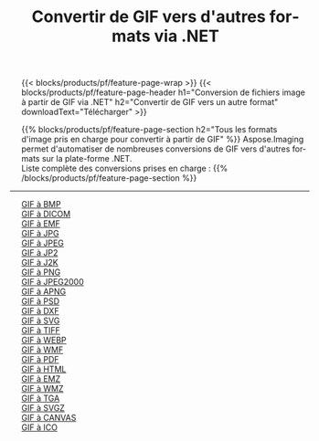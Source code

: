 ﻿---
title: Convertir de GIF vers d'autres formats via .NET 
weight: 3920
url: /fr/net/conversion/from/gif 
lang: fr
langdirlevel: 2
locales: zh-hans,ja,it,ru,de,es,fr,nl,id,lt,pl,pt,vi,tr,ko,zh-hant,ar,hi,th,sv,cs,uk,he
description: En utilisant Aspose.Imaging, vous pouvez facilement convertir de GIF vers un autre format
---

{{< blocks/products/pf/feature-page-wrap >}}
{{< blocks/products/pf/feature-page-header h1="Conversion de fichiers image à partir de GIF via .NET" h2="Convertir de GIF vers un autre format" downloadText="Télécharger" >}}


{{% blocks/products/pf/feature-page-section  h2="Tous les formats d'image pris en charge pour convertir à partir de GIF" %}}
Aspose.Imaging permet d'automatiser de nombreuses conversions de GIF vers d'autres formats sur la plate-forme .NET.
<br/>
Liste complète des conversions prises en charge :
{{% /blocks/products/pf/feature-page-section %}}
<div class="container-fluid productfamilypage bg-gray">
    <div class="convertypes bg-gray agp-content section">
        <div class="container">
		<hr style="margin-left:-20px;"/>
		<div class="row other-converters">
		    <div class='col-md-2 other-converter remove-lp remove-rp'><a href="/imaging/fr/net/conversion/gif-to-bmp" >GIF à BMP</a></div><div class='col-md-2 other-converter remove-lp remove-rp'><a href="/imaging/fr/net/conversion/gif-to-dicom" >GIF à DICOM</a></div><div class='col-md-2 other-converter remove-lp remove-rp'><a href="/imaging/fr/net/conversion/gif-to-emf" >GIF à EMF</a></div><div class='col-md-2 other-converter remove-lp remove-rp'><a href="/imaging/fr/net/conversion/gif-to-jpg" >GIF à JPG</a></div><div class='col-md-2 other-converter remove-lp remove-rp'><a href="/imaging/fr/net/conversion/gif-to-jpeg" >GIF à JPEG</a></div><div class='col-md-2 other-converter remove-lp remove-rp'><a href="/imaging/fr/net/conversion/gif-to-jp2" >GIF à JP2</a></div><div class='col-md-2 other-converter remove-lp remove-rp'><a href="/imaging/fr/net/conversion/gif-to-j2k" >GIF à J2K</a></div><div class='col-md-2 other-converter remove-lp remove-rp'><a href="/imaging/fr/net/conversion/gif-to-png" >GIF à PNG</a></div><div class='col-md-2 other-converter remove-lp remove-rp'><a href="/imaging/fr/net/conversion/gif-to-jpeg2000" >GIF à JPEG2000</a></div><div class='col-md-2 other-converter remove-lp remove-rp'><a href="/imaging/fr/net/conversion/gif-to-apng" >GIF à APNG</a></div><div class='col-md-2 other-converter remove-lp remove-rp'><a href="/imaging/fr/net/conversion/gif-to-psd" >GIF à PSD</a></div><div class='col-md-2 other-converter remove-lp remove-rp'><a href="/imaging/fr/net/conversion/gif-to-dxf" >GIF à DXF</a></div><div class='col-md-2 other-converter remove-lp remove-rp'><a href="/imaging/fr/net/conversion/gif-to-svg" >GIF à SVG</a></div><div class='col-md-2 other-converter remove-lp remove-rp'><a href="/imaging/fr/net/conversion/gif-to-tiff" >GIF à TIFF</a></div><div class='col-md-2 other-converter remove-lp remove-rp'><a href="/imaging/fr/net/conversion/gif-to-webp" >GIF à WEBP</a></div><div class='col-md-2 other-converter remove-lp remove-rp'><a href="/imaging/fr/net/conversion/gif-to-wmf" >GIF à WMF</a></div><div class='col-md-2 other-converter remove-lp remove-rp'><a href="/imaging/fr/net/conversion/gif-to-pdf" >GIF à PDF</a></div><div class='col-md-2 other-converter remove-lp remove-rp'><a href="/imaging/fr/net/conversion/gif-to-html" >GIF à HTML</a></div><div class='col-md-2 other-converter remove-lp remove-rp'><a href="/imaging/fr/net/conversion/gif-to-emz" >GIF à EMZ</a></div><div class='col-md-2 other-converter remove-lp remove-rp'><a href="/imaging/fr/net/conversion/gif-to-wmz" >GIF à WMZ</a></div><div class='col-md-2 other-converter remove-lp remove-rp'><a href="/imaging/fr/net/conversion/gif-to-tga" >GIF à TGA</a></div><div class='col-md-2 other-converter remove-lp remove-rp'><a href="/imaging/fr/net/conversion/gif-to-svgz" >GIF à SVGZ</a></div><div class='col-md-2 other-converter remove-lp remove-rp'><a href="/imaging/fr/net/conversion/gif-to-canvas" >GIF à CANVAS</a></div><div class='col-md-2 other-converter remove-lp remove-rp'><a href="/imaging/fr/net/conversion/gif-to-ico" >GIF à ICO</a></div>
                </div>
        </div>
    </div>
</div>
<br/>

